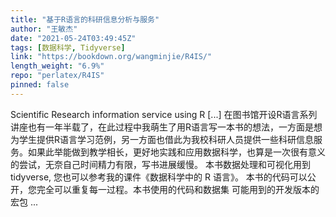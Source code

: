 ```yaml
---
title: "基于R语言的科研信息分析与服务"
author: "王敏杰"
date: "2021-05-24T03:49:45Z"
tags: [数据科学, Tidyverse]
link: "https://bookdown.org/wangminjie/R4IS/"
length_weight: "6.9%"
repo: "perlatex/R4IS"
pinned: false
---
```


Scientific Research information service using R [...] 在图书馆开设R语言系列讲座也有一年半载了，在此过程中我萌生了用R语言写一本书的想法，一方面是想为学生提供R语言学习范例，另一方面也借此为我校科研人员提供一些科研信息服务。如果此举能做到教学相长，更好地实践和应用数据科学，也算是一次很有意义的尝试，无奈自己时间精力有限，写书进展缓慢。 本书数据处理和可视化用到 tidyverse, 您也可以参考我的课件《数据科学中的 R 语言》。 本书的代码可以公开，您完全可以重复每一过程。本书使用的代码和数据集 可能用到的开发版本的宏包 ...
